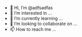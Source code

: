 - 👋 Hi, I’m @adfsadfas
- 👀 I’m interested in ...
- 🌱 I’m currently learning ...
- 💞️ I’m looking to collaborate on ...
- 📫 How to reach me ...

<!---
adfsadfas/adfsadfas is a ✨ special ✨ repository because its `README.md` (this file) appears on your GitHub profile.
You can click the Preview link to take a look at your changes.
--->
